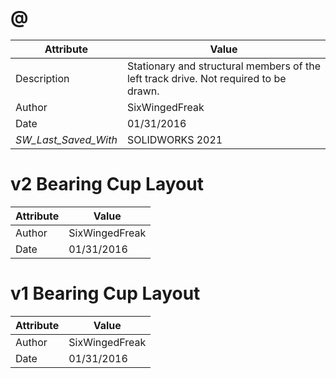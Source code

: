 # @
| Attribute | Value |
| ---  | ---     |
| Description | Stationary and structural members of the left track drive. Not required to be drawn. |
| Author | SixWingedFreak |
| Date | 01/31/2016 |
| _SW_Last_Saved_With_ | SOLIDWORKS 2021 |
# v2 Bearing Cup Layout
| Attribute | Value |
| ---  | ---     |
| Author | SixWingedFreak |
| Date | 01/31/2016 |
# v1 Bearing Cup Layout
| Attribute | Value |
| ---  | ---     |
| Author | SixWingedFreak |
| Date | 01/31/2016 |
